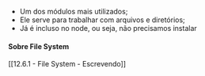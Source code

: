 * Um dos módulos mais utilizados;
* Ele serve para trabalhar com arquivos e diretórios;
* Já é incluso no node, ou seja, não precisamos instalar

#### Sobre File System
[[12.6.1 - File System - Escrevendo]]